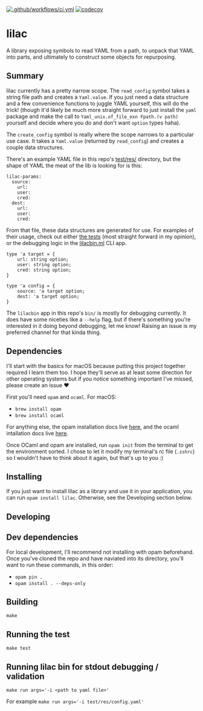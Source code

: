 [![.github/workflows/ci.yml](https://github.com/shnewto/lilac/workflows/.github/workflows/ci.yml/badge.svg)](https://github.com/shnewto/lilac/actions)
[![codecov](https://codecov.io/gh/shnewto/lilac/branch/main/graph/badge.svg?token=0OUYOWVMOL)](https://codecov.io/gh/shnewto/lilac)

# lilac

A library exposing symbols to read YAML from a path, to unpack that YAML into parts, and ultimately to construct some objects for repurposing.

## Summary

lilac currently has a pretty narrow scope. The `read_config` symbol takes a string file path and creates a `Yaml.value`. If you just need a data structure and a few convenience functions to juggle YAML yourself, this will do the trick! (though it'd likely be much more straight forward to just install the `yaml` package and make the call to `Yaml_unix.of_file_exn Fpath.(v path)` yourself and decide where you do and don't want `option` types haha).

The `create_config` symbol is really where the scope narrows to a particular use case. It takes a `Yaml.value` (returned by `read_config`) and creates a couple data structures.

There's an example YAML file in this repo's [test/res/](https://github.com/shnewto/lilac/tree/main/test/res) directory, but the shape of YAML the meat of the lib is looking for is this:

```
lilac-params:
  source:
    url:
    user:
    cred:
  dest:
    url:
    user:
    cred:
```

From that file, these data structures are generated for use. For examples of their usage, check out either [the tests](https://github.com/shnewto/lilac/blob/main/test/lilac_tests.ml) (most straight forward in my opinion), or the debugging logic in the [lilacbin.ml](https://github.com/shnewto/lilac/blob/main/bin/lilacbin.ml) CLI app.

```
type 'a target = {
    url: string option;
    user: string option;
    cred: string option;
}

type 'a config = {
    source: 'a target option;
    dest: 'a target option;
}
```

The `lilacbin` app in this repo's `bin/` is mostly for debugging currently. It does have some niceties like a `--help` flag, but if there's something you're interested in it doing beyond debugging, let me know! Raising an issue is my preferred channel for that kinda thing.

## Dependencies

I'll start with the basics for macOS because putting this project together required I learn them too. I hope they'll
serve as at least some direction for other operating systems but if you notice something important I've missed,
please create an issue :heart:

First you'll need `opam` and `ocaml`. For macOS:

- `brew install opam`
- `brew install ocaml`

For anything else, the opam installation docs live [here](https://opam.ocaml.org/doc/Install.html),
and the ocaml intallation docs live [here](https://ocaml.org/docs/install.html).

Once OCaml and opam are installed, run `opam init` from the terminal to get the environment sorted. I chose to
let it modify my terminal's rc file (`.zshrc`) so I wouldn't have to think about it again, but that's up to you :)
## Installing

If you just want to install lilac as a library and use it in your application, you can run `opam install lilac`.
Otherwise, see the Developing section below.

## Developing
## Dev dependencies

For local development, I'll recommend not installing with opam beforehand. Once you've cloned the repo and have naviated into its directory, you'll want to run these commands, in this order:

- `opam pin .`
- `opam install . --deps-only`

## Building

`make`

## Running the test

`make test`

## Running lilac bin for stdout debugging / validation

`make run args='-i <path to yaml file>'`

For example `make run args='-i test/res/config.yaml'`
